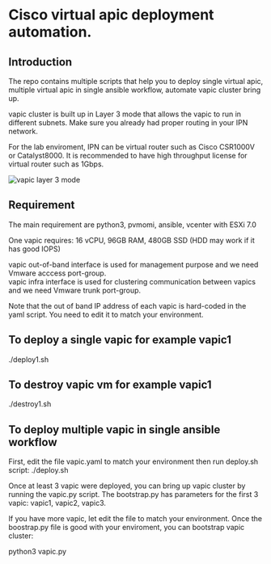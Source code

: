 # Cisco virtual apic deployment automation.
## Introduction
The repo contains multiple scripts that help you to deploy single virtual apic, multiple virtual apic in single ansible workflow, automate vapic cluster bring up.

vapic cluster is built up in Layer 3 mode that allows the vapic to run in different subnets. Make sure you already had proper routing in your IPN network.

For the lab enviroment, IPN can be virtual router such as Cisco CSR1000V or Catalyst8000. It is recommended to have high throughput license for virtual router such as 1Gbps.

![vapic layer 3 mode](https://ninjagoinsbu.s3.ap-southeast-2.amazonaws.com/images/vapic_l3.png)

## Requirement
The main requirement are python3, pvmomi, ansible, vcenter with ESXi 7.0

One vapic requires:
16 vCPU, 96GB RAM, 480GB SSD (HDD may work if it has good IOPS)

vapic out-of-band interface is used for management purpose and we need Vmware acccess port-group.<br />
vapic infra interface is used for clustering communication between vapics and we need Vmware trunk port-group.

Note that the out of band IP address of each vapic is hard-coded in the yaml script. You need to edit it to match your environment.

## To deploy a single vapic for example vapic1
./deploy1.sh

## To destroy vapic vm for example vapic1
./destroy1.sh

## To deploy multiple vapic in single ansible workflow
First, edit the file vapic.yaml to match your environment then run deploy.sh script:
./deploy.sh

Once at least 3 vapic were deployed, you can bring up vapic cluster by running the vapic.py script. The bootstrap.py has parameters for the first 3 vapic: vapic1, vapic2, vapic3.<br /> 

If you have more vapic, let edit the file to match your environment. Once the boostrap.py file is good with your enviroment, you can bootstrap vapic cluster:

python3 vapic.py
